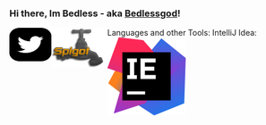 ### Hi there, Im Bedless - aka [Bedlessgod][youtube]!
<!DOCTYPE HTML>
<html>
<head>
</head>
<body>
<div class="images">
<a href="https://twitter.com/Bedlesssgod">
 <img align="left" alt="twitter.com" src="./twitter.svg" width="75" height="60">
</a>

<a href="https://www.spigotmc.org/resources/authors/bedlesssgod.1144926/">
<img align="left" alt="spigot.com" width="100" src="./spigot.png" />
</a>
</div>

<a>
Languages and other Tools:
IntelliJ Idea:
</a>

<d href="https://www.jetbrains.com/">
<img align="" alt="jetbrains.com" src="./idea.svg" />
</d>
</body>
</html>

[youtube]: https://www.youtube.com/channel/UCf4GeEdUXZQsGjN5XBgdm-Q
[spigot]: https://www.spigotmc.org/resources/authors/bedlesssgod.1144926/
[Download]: https://www.jetbrains.com/
